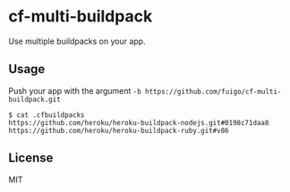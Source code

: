 # cf-multi-buildpack

Use multiple buildpacks on your app.

## Usage

Push your app with the argument `-b https://github.com/fuigo/cf-multi-buildpack.git`

    $ cat .cfbuildpacks
    https://github.com/heroku/heroku-buildpack-nodejs.git#0198c71daa8
    https://github.com/heroku/heroku-buildpack-ruby.git#v86

## License

MIT
